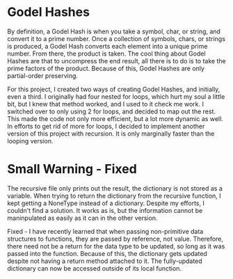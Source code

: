 # Godel Hashes

By definition, a Godel Hash is when you take a symbol, char, or string, and convert it to a prime number.
Once a collection of symbols, chars, or strings is produced, a Godel Hash converts each element into a unique prime number.  From there, the product is taken.
The cool thing about Godel Hashes are that to uncompress the end result, all there is to do is to take the prime factors of the product.
Because of this, Godel Hashes are only partial-order preserving.


For this project, I created two ways of creating Godel Hashes, and initially, even a third.  I originally had four nested for loops, which hurt my soul a little bit,
but I knew that method worked, and I used to it check me work.  I switched over to only using 2 for loops, and decided to map out the rest. This made the code
not only more efficient, but a lot more dynamic as well. In efforts to get rid of more for loops, I decided to implement another version of this project with
recursion.  It is only marginally faster than the looping version.

# Small Warning - Fixed

The recursive file only prints out the result, the dictionary is not stored as a variable.  When trying to return the dictionary from the recursive function,
I kept getting a NoneType instead of a dictionary. Despite my efforts, I couldn't find a solution. It works as is, but the information cannot be maninpulated
as easily as it can in the other version.

Fixed - I have recently learned that when passing non-primitive data structures to functions, they are passed by reference, not value.  Therefore, there need not be a
return for the data type to be updated, so long as it was passed into the function.  Because of this, the dictionary gets updated despite not having a return method
attached to it.  The fully-updated dictionary can now be accessed outside of its local function.

